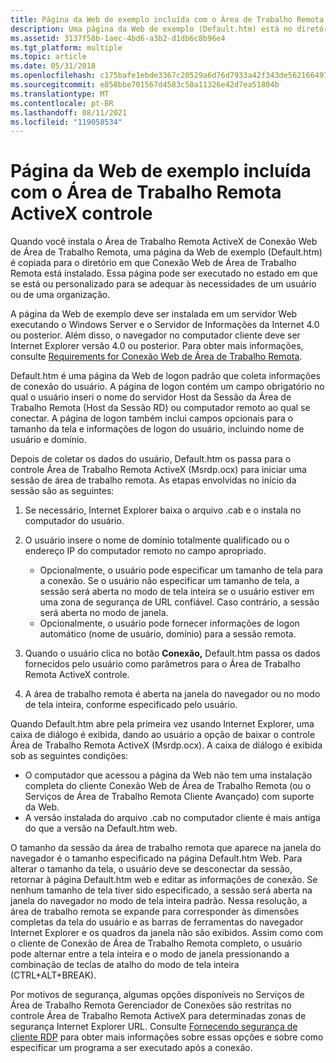 ```yaml
---
title: Página da Web de exemplo incluída com o Área de Trabalho Remota ActiveX controle
description: Uma página da Web de exemplo (Default.htm) está no diretório em que Conexão Web de Área de Trabalho Remota está instalado.
ms.assetid: 3137f58b-1aec-4bd6-a3b2-d1db6c8b96e4
ms.tgt_platform: multiple
ms.topic: article
ms.date: 05/31/2018
ms.openlocfilehash: c175bafe1ebde3367c20529a6d76d7933a42f343de56216649735c942105aa65
ms.sourcegitcommit: e858bbe701567d4583c50a11326e42d7ea51804b
ms.translationtype: MT
ms.contentlocale: pt-BR
ms.lasthandoff: 08/11/2021
ms.locfileid: "119058534"
---
```

# <a name="sample-webpage-included-with-the-remote-desktop-activex-control"></a>Página da Web de exemplo incluída com o Área de Trabalho Remota ActiveX controle

Quando você instala o Área de Trabalho Remota ActiveX de Conexão Web de Área de Trabalho Remota, uma página da Web de exemplo (Default.htm) é copiada para o diretório em que Conexão Web de Área de Trabalho Remota está instalado. Essa página pode ser executado no estado em que se está ou personalizado para se adequar às necessidades de um usuário ou de uma organização.

A página da Web de exemplo deve ser instalada em um servidor Web executando o Windows Server e o Servidor de Informações da Internet 4.0 ou posterior. Além disso, o navegador no computador cliente deve ser Internet Explorer versão 4.0 ou posterior. Para obter mais informações, consulte [Requirements for Conexão Web de Área de Trabalho Remota](requirements-for-remote-desktop-web-connection.md).

Default.htm é uma página da Web de logon padrão que coleta informações de conexão do usuário. A página de logon contém um campo obrigatório no qual o usuário inseri o nome do servidor Host da Sessão da Área de Trabalho Remota (Host da Sessão RD) ou computador remoto ao qual se conectar. A página de logon também inclui campos opcionais para o tamanho da tela e informações de logon do usuário, incluindo nome de usuário e domínio.

Depois de coletar os dados do usuário, Default.htm os passa para o controle Área de Trabalho Remota ActiveX (Msrdp.ocx) para iniciar uma sessão de área de trabalho remota. As etapas envolvidas no início da sessão são as seguintes:

1.  Se necessário, Internet Explorer baixa o arquivo .cab e o instala no computador do usuário.
2.  O usuário insere o nome de domínio totalmente qualificado ou o endereço IP do computador remoto no campo apropriado.

    -   Opcionalmente, o usuário pode especificar um tamanho de tela para a conexão. Se o usuário não especificar um tamanho de tela, a sessão será aberta no modo de tela inteira se o usuário estiver em uma zona de segurança de URL confiável. Caso contrário, a sessão será aberta no modo de janela.
    -   Opcionalmente, o usuário pode fornecer informações de logon automático (nome de usuário, domínio) para a sessão remota.

3.  Quando o usuário clica no botão **Conexão,** Default.htm passa os dados fornecidos pelo usuário como parâmetros para o Área de Trabalho Remota ActiveX controle.
4.  A área de trabalho remota é aberta na janela do navegador ou no modo de tela inteira, conforme especificado pelo usuário.

Quando Default.htm abre pela primeira vez usando Internet Explorer, uma caixa de diálogo é exibida, dando ao usuário a opção de baixar o controle Área de Trabalho Remota ActiveX (Msrdp.ocx). A caixa de diálogo é exibida sob as seguintes condições:

-   O computador que acessou a página da Web não tem uma instalação completa do cliente Conexão Web de Área de Trabalho Remota (ou o Serviços de Área de Trabalho Remota Cliente Avançado) com suporte da Web.
-   A versão instalada do arquivo .cab no computador cliente é mais antiga do que a versão na Default.htm web.

O tamanho da sessão da área de trabalho remota que aparece na janela do navegador é o tamanho especificado na página Default.htm Web. Para alterar o tamanho da tela, o usuário deve se desconectar da sessão, retornar à página Default.htm web e editar as informações de conexão. Se nenhum tamanho de tela tiver sido especificado, a sessão será aberta na janela do navegador no modo de tela inteira padrão. Nessa resolução, a área de trabalho remota se expande para corresponder às dimensões completas da tela do usuário e as barras de ferramentas do navegador Internet Explorer e os quadros da janela não são exibidos. Assim como com o cliente de Conexão de Área de Trabalho Remota completo, o usuário pode alternar entre a [](terminal-services-shortcut-keys.md) tela inteira e o modo de janela pressionando a combinação de teclas de atalho do modo de tela inteira (CTRL+ALT+BREAK).

Por motivos de segurança, algumas opções disponíveis no Serviços de Área de Trabalho Remota Gerenciador de Conexões são restritas no controle Área de Trabalho Remota ActiveX para determinadas zonas de segurança Internet Explorer URL. Consulte [Fornecendo segurança de cliente RDP](providing-for-rdp-client-security.md) para obter mais informações sobre essas opções e sobre como especificar um programa a ser executado após a conexão.

 

 




